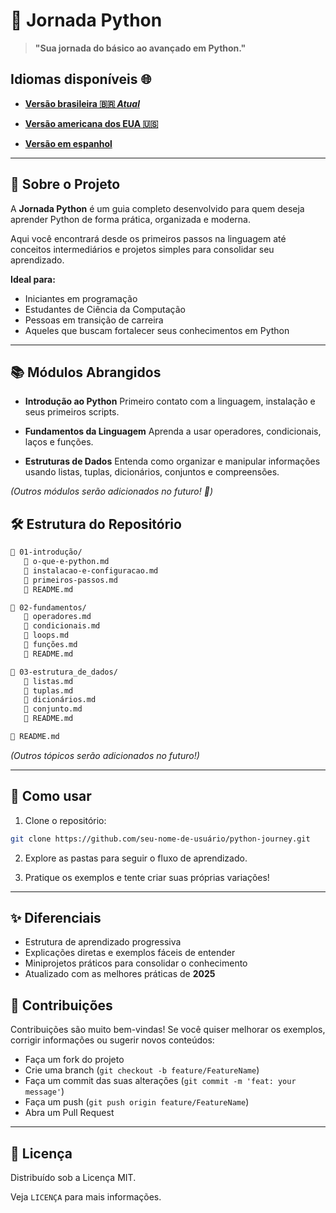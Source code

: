 # 🐍 Jornada Python

> **"Sua jornada do básico ao avançado em Python."**

## Idiomas disponíveis 🌐

- **[Versão brasileira 🇧🇷 *Atual*](https://github.com/Karlos-Eduardo-Mrqs/Python-Journey/blob/main/readmes/README-BR.md)**

- **[Versão americana dos EUA 🇺🇸](https://github.com/Karlos-Eduardo-Mrqs/Python-Journey/blob/main/README.md)**

- **[Versão em espanhol](https://github.com/Karlos-Eduardo-Mrqs/Python-Journey/blob/main/readmes/README-ES.md)**

---

## 📖 Sobre o Projeto

A **Jornada Python** é um guia completo desenvolvido para quem deseja aprender Python de forma prática, organizada e moderna.

Aqui você encontrará desde os primeiros passos na linguagem até conceitos intermediários e projetos simples para consolidar seu aprendizado.

**Ideal para:**

- Iniciantes em programação
- Estudantes de Ciência da Computação
- Pessoas em transição de carreira
- Aqueles que buscam fortalecer seus conhecimentos em Python

---

## 📚 Módulos Abrangidos

- **Introdução ao Python**
Primeiro contato com a linguagem, instalação e seus primeiros scripts.

- **Fundamentos da Linguagem**
Aprenda a usar operadores, condicionais, laços e funções.

- **Estruturas de Dados**
Entenda como organizar e manipular informações usando listas, tuplas, dicionários, conjuntos e compreensões.

*(Outros módulos serão adicionados no futuro! 🚧)*

## 🛠️ Estrutura do Repositório

```bash
🔹 01-introdução/
   🔹 o-que-e-python.md
   🔹 instalacao-e-configuracao.md
   🔹 primeiros-passos.md
   🔹 README.md

🔹 02-fundamentos/
   🔹 operadores.md
   🔹 condicionais.md
   🔹 loops.md
   🔹 funções.md
   🔹 README.md

🔹 03-estrutura_de_dados/
   🔹 listas.md
   🔹 tuplas.md
   🔹 dicionários.md
   🔹 conjunto.md
   🔹 README.md

🔹 README.md
```

*(Outros tópicos serão adicionados no futuro!)*

---

## 🚀 Como usar

1. Clone o repositório:

```bash
git clone https://github.com/seu-nome-de-usuário/python-journey.git
```

2. Explore as pastas para seguir o fluxo de aprendizado.

3. Pratique os exemplos e tente criar suas próprias variações!

---

## ✨ Diferenciais

- Estrutura de aprendizado progressiva
- Explicações diretas e exemplos fáceis de entender
- Miniprojetos práticos para consolidar o conhecimento
- Atualizado com as melhores práticas de **2025**

## 📢 Contribuições

Contribuições são muito bem-vindas!
Se você quiser melhorar os exemplos, corrigir informações ou sugerir novos conteúdos:

- Faça um fork do projeto
- Crie uma branch (`git checkout -b feature/FeatureName`)
- Faça um commit das suas alterações (`git commit -m 'feat: your message'`)
- Faça um push (`git push origin feature/FeatureName`)
- Abra um Pull Request

---

## 📜 Licença

Distribuído sob a Licença MIT.

Veja `LICENÇA` para mais informações.